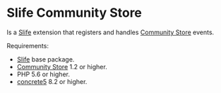 # Slife Community Store
Is a [Slife](https://www.concrete5.org/marketplace/addons/slife/) extension that registers and handles [Community Store](https://github.com/concrete5-community-store/community_store) events.

Requirements:
- [Slife](https://www.concrete5.org/marketplace/addons/slife/) base package.
- [Community Store](https://github.com/concrete5-community-store/community_store) 1.2 or higher.
- PHP 5.6 or higher.
- [concrete5](http://www.concrete5.org/download) 8.2 or higher.

